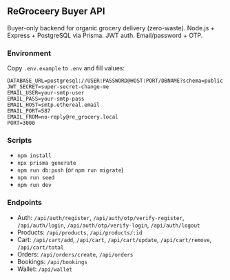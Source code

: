 ## ReGroceery Buyer API

Buyer-only backend for organic grocery delivery (zero-waste). Node.js + Express + PostgreSQL via Prisma. JWT auth. Email/password + OTP.

### Environment

Copy `.env.example` to `.env` and fill values:

```
DATABASE_URL=postgresql://USER:PASSWORD@HOST:PORT/DBNAME?schema=public
JWT_SECRET=super-secret-change-me
EMAIL_USER=your-smtp-user
EMAIL_PASS=your-smtp-pass
EMAIL_HOST=smtp.ethereal.email
EMAIL_PORT=587
EMAIL_FROM=no-reply@re_grocery.local
PORT=3000
```

### Scripts

- `npm install`
- `npx prisma generate`
- `npm run db:push` (or `npm run migrate`)
- `npm run seed`
- `npm run dev`

### Endpoints

- Auth: `/api/auth/register`, `/api/auth/otp/verify-register`, `/api/auth/login`, `/api/auth/otp/verify-login`, `/api/auth/logout`
- Products: `/api/products`, `/api/products/:id`
- Cart: `/api/cart/add`, `/api/cart`, `/api/cart/update`, `/api/cart/remove`, `/api/cart/total`
- Orders: `/api/orders/create`, `/api/orders`
- Bookings: `/api/bookings`
- Wallet: `/api/wallet`


